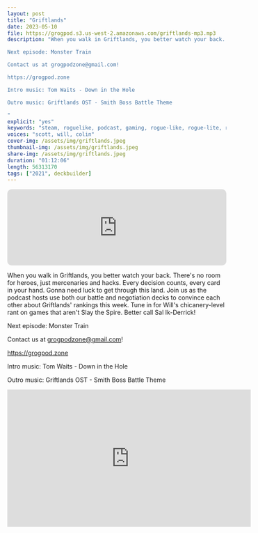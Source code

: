 ```yaml
---
layout: post
title: "Griftlands"
date: 2023-05-10
file: https://grogpod.s3.us-west-2.amazonaws.com/griftlands-mp3.mp3
description: "When you walk in Griftlands, you better watch your back. There's no room for heroes, just mercenaries and hacks. Every decision counts, every card in your hand. Gonna need luck to get through this land. Join us as the podcast hosts use both our battle and negotiation decks to convince each other about Griftlands' rankings this week. Tune in for Will's chicanery-level rant on games that aren't Slay the Spire. Better call Sal Ik-Derrick! 

Next episode: Monster Train

Contact us at grogpodzone@gmail.com!

https://grogpod.zone

Intro music: Tom Waits - Down in the Hole

Outro music: Griftlands OST - Smith Boss Battle Theme

"
explicit: "yes" 
keywords: "steam, roguelike, podcast, gaming, rogue-like, rogue-lite, roguelite"
voices: "scott, will, colin"
cover-img: /assets/img/griftlands.jpeg
thumbnail-img: /assets/img/griftlands.jpeg
share-img: /assets/img/griftlands.jpeg
duration: "01:12:06"
length: 56313170 
tags: ["2021", deckbuilder]
---
```


<iframe allow="autoplay *; encrypted-media *; fullscreen *; clipboard-write" frameborder="0" height="175" style="width:100%;max-width:660px;overflow:hidden;border-radius:10px;" sandbox="allow-forms allow-popups allow-same-origin allow-scripts allow-storage-access-by-user-activation allow-top-navigation-by-user-activation" src="https://embed.podcasts.apple.com/us/podcast/griftlands/id1650474911?i=1000612443225&theme=auto"></iframe>

When you walk in Griftlands, you better watch your back. There's no room for heroes, just mercenaries and hacks. Every decision counts, every card in your hand. Gonna need luck to get through this land. Join us as the podcast hosts use both our battle and negotiation decks to convince each other about Griftlands' rankings this week. Tune in for Will's chicanery-level rant on games that aren't Slay the Spire. Better call Sal Ik-Derrick! 

Next episode: Monster Train

Contact us at grogpodzone@gmail.com!

https://grogpod.zone

Intro music: Tom Waits - Down in the Hole

Outro music: Griftlands OST - Smith Boss Battle Theme


<div class="embed-responsive embed-responsive-16by9">
<iframe width="560" height="315" src="https://www.youtube.com/embed/UcpD4VwPVgY" title="YouTube video player" frameborder="0" allow="accelerometer; autoplay; clipboard-write; encrypted-media; gyroscope; picture-in-picture" allowfullscreen></iframe>
</div>
